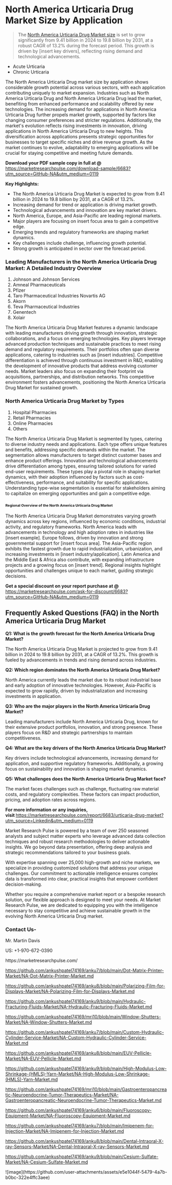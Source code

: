 <h1>North America Urticaria Drug Market&nbsp;Size by Application</h1><blockquote><p>The <a href="https://marketresearchpulse.com/download-sample/6683?utm_source=GitHub-NA&amp;utm_medium=0119">North America Urticaria Drug Market size</a> is set to grow significantly from 9.41 billion in 2024 to 19.8 billion by 2031, at a robust CAGR of 13.2% during the forecast period. This growth is driven by [insert key drivers], reflecting rising demand and technological advancements.</p></blockquote><ul><li>Acute Urticaria<li> Chronic Urticaria</li></ul><p>The North America Urticaria Drug market size by application shows considerable growth potential across various sectors, with each application contributing uniquely to market expansion. Industries such as North America Urticaria Drug and North America Urticaria Drug lead the market, benefiting from enhanced performance and scalability offered by new technologies. The increasing demand for applications in North America Urticaria Drug further propels market growth, supported by factors like changing consumer preferences and stricter regulations. Additionally, the market's evolution reflects rising investments in innovation, driving applications in North America Urticaria Drug to new heights. This diversification across applications presents strategic opportunities for businesses to target specific niches and drive revenue growth. As the market continues to evolve, adaptability to emerging applications will be crucial for staying competitive and meeting future demands.</p><p><strong>Download your PDF sample copy in full at @ </strong><a href="https://marketresearchpulse.com/download-sample/6683?utm_source=GitHub-NA&amp;utm_medium=0119">https://marketresearchpulse.com/download-sample/6683?utm_source=GitHub-NA&amp;utm_medium=0119</a></p><p><strong>Key Highlights: </strong></p><ul><li>The North America Urticaria Drug Market is expected to grow from 9.41 billion in 2024 to 19.8 billion by 2031, at a CAGR of 13.2%.</li><li>Increasing demand for trend or application is driving market growth.</li><li>Technological advancements and innovation are key market drivers.</li><li>North America, Europe, and Asia-Pacific are leading regional markets.</li><li>Major players are focusing on insert focus area to gain a competitive edge.</li><li>Emerging trends and regulatory frameworks are shaping market dynamics.</li><li>Key challenges include challenge, influencing growth potential.</li><li>Strong growth is anticipated in sector over the forecast period.</li></ul><h3>Leading Manufacturers in the North America Urticaria Drug Market: A Detailed Industry Overview</h3><ol><li>Johnson and Johnson Services</li><li>Amneal Pharmaceuticals</li><li>Pfizer</li><li>Taro Pharmaceutical Industries Novartis AG</li><li>Akorn</li><li>Teva Pharmaceutical Industries</li><li>Genentech</li><li>Xolair</li></ol><div class="flex max-w-full flex-col flex-grow"><div class="min-h-8 text-message flex w-full flex-col items-end gap-2 whitespace-normal break-words [.text-message+&amp;]:mt-5" dir="auto" data-message-author-role="assistant" data-message-id="fd8432e4-4910-450d-b182-61b7bfb0a01f" data-message-model-slug="gpt-4o"><div class="flex w-full flex-col gap-1 empty:hidden first:pt-[3px]"><div class="markdown prose w-full break-words dark:prose-invert light"><p>The North America Urticaria Drug Market features a dynamic landscape with leading manufacturers driving growth through innovation, strategic collaborations, and a focus on emerging technologies. Key players leverage advanced production techniques and sustainable practices to meet rising demand and regulatory requirements. Their portfolios often span diverse applications, catering to industries such as [insert industries]. Competitive differentiation is achieved through continuous investment in R&amp;D, enabling the development of innovative products that address evolving customer needs. Market leaders also focus on expanding their footprint via acquisitions, partnerships, and distribution networks. This competitive environment fosters advancements, positioning the North America Urticaria Drug Market for sustained growth.</p></div></div></div></div><h3>North America Urticaria Drug Market by Types</h3><ol><li>Hospital Pharmacies<li> Retail Pharmacies<li> Online Pharmacies<li> Others</li></ol><div class="flex max-w-full flex-col flex-grow"><div class="min-h-8 text-message flex w-full flex-col items-end gap-2 whitespace-normal break-words [.text-message+&amp;]:mt-5" dir="auto" data-message-author-role="assistant" data-message-id="084470be-0bb7-4664-bddf-5156b4f41249" data-message-model-slug="gpt-4o-mini"><div class="flex w-full flex-col gap-1 empty:hidden first:pt-[3px]"><div class="markdown prose w-full break-words dark:prose-invert light"><p>The North America Urticaria Drug Market is segmented by types, catering to diverse industry needs and applications. Each type offers unique features and benefits, addressing specific demands within the market. The segmentation allows manufacturers to target distinct customer bases and enhance product offerings. Innovation and technological advancements drive differentiation among types, ensuring tailored solutions for varied end-user requirements. These types play a pivotal role in shaping market dynamics, with their adoption influenced by factors such as cost-effectiveness, performance, and suitability for specific applications. Understanding type-wise segmentation is essential for stakeholders aiming to capitalize on emerging opportunities and gain a competitive edge.</p></div></div></div></div><h3><span style="font-size: 11px;">Regional Overview of the North America Urticaria Drug Market</span></h3><div class="flex max-w-full flex-col flex-grow"><div class="min-h-8 text-message flex w-full flex-col items-end gap-2 whitespace-normal break-words [.text-message+&amp;]:mt-5" dir="auto" data-message-author-role="assistant" data-message-id="e9038762-ce64-4e30-91c9-9bd413514231" data-message-model-slug="gpt-4o-mini"><div class="flex w-full flex-col gap-1 empty:hidden first:pt-[3px]"><div class="markdown prose w-full break-words dark:prose-invert light"><p>The North America Urticaria Drug Market demonstrates varying growth dynamics across key regions, influenced by economic conditions, industrial activity, and regulatory frameworks. North America leads with advancements in technology and high adoption rates in industries like [insert example]. Europe follows, driven by innovation and strong governmental support for [insert focus area]. The Asia-Pacific region exhibits the fastest growth due to rapid industrialization, urbanization, and increasing investments in [insert industry/application]. Latin America and the Middle East &amp; Africa also contribute, with expanding infrastructure projects and a growing focus on [insert trend]. Regional insights highlight opportunities and challenges unique to each market, guiding strategic decisions.</p></div></div></div></div><p><strong>Get a special discount on your report purchase at @ </strong><a href="https://marketresearchpulse.com/ask-for-discount/6683?utm_source=GitHub-NA&amp;utm_medium=0119">https://marketresearchpulse.com/ask-for-discount/6683?utm_source=GitHub-NA&amp;utm_medium=0119</a></p><h2>Frequently Asked Questions (FAQ) in the North America Urticaria Drug Market</h2><p><strong>Q1: What is the growth forecast for the North America Urticaria Drug Market?</strong></p><p>The North America Urticaria Drug Market is projected to grow from 9.41 billion in 2024 to 19.8 billion by 2031, at a CAGR of 13.2%. This growth is fueled by advancements in trends and rising demand across industries.</p><p><strong>Q2: Which region dominates the North America Urticaria Drug Market?</strong></p><p>North America currently leads the market due to its robust industrial base and early adoption of innovative technologies. However, Asia-Pacific is expected to grow rapidly, driven by industrialization and increasing investments in application.</p><p><strong>Q3: Who are the major players in the North America Urticaria Drug Market?</strong></p><p>Leading manufacturers include North America Urticaria Drug, known for their extensive product portfolios, innovation, and strong presence. These players focus on R&amp;D and strategic partnerships to maintain competitiveness.</p><p><strong>Q4: What are the key drivers of the North America Urticaria Drug Market?</strong></p><p>Key drivers include technological advancements, increasing demand for application, and supportive regulatory frameworks. Additionally, a growing focus on sustainability and innovation is shaping market dynamics.</p><p><strong>Q5: What challenges does the North America Urticaria Drug Market face?</strong></p><p>The market faces challenges such as challenge, fluctuating raw material costs, and regulatory complexities. These factors can impact production, pricing, and adoption rates across regions.</p><p><strong>For more information or any inquiries, visit&nbsp;</strong><a href="https://marketresearchpulse.com/report/6683/urticaria-drug-market?utm_source=Linkedin&utm_medium=0119">https://marketresearchpulse.com/report/6683/urticaria-drug-market?utm_source=Linkedin&utm_medium=0119</a></p><p>Market Research Pulse is powered by a team of over 250 seasoned analysts and subject matter experts who leverage advanced data collection techniques and robust research methodologies to deliver actionable insights. We go beyond data presentation, offering deep analysis and strategic recommendations tailored to your business goals.</p><p>With expertise spanning over 25,000 high-growth and niche markets, we specialize in providing customized solutions that address your unique challenges. Our commitment to actionable intelligence ensures complex data is transformed into clear, practical insights that empower confident decision-making.</p><p>Whether you require a comprehensive market report or a bespoke research solution, our flexible approach is designed to meet your needs. At Market Research Pulse, we are dedicated to equipping you with the intelligence necessary to stay competitive and achieve sustainable growth in the evolving North America Urticaria Drug market.</p><h3><strong>Contact Us-</strong></h3><p>Mr. Martin Davis</p><p>US: +1-970-672-0390</p><p>https://marketresearchpulse.com/</p><p><a href="https://github.com/ankushpatel74169/anku7/blob/main/Dot-Matrix-Printer-Market/NA-Dot-Matrix-Printer-Market.md">https://github.com/ankushpatel74169/anku7/blob/main/Dot-Matrix-Printer-Market/NA-Dot-Matrix-Printer-Market.md</a></p><p><a href="https://github.com/ankushpatel74169/anku8/blob/main/Polarizing-Film-for-Displays-Market/NA-Polarizing-Film-for-Displays-Market.md">https://github.com/ankushpatel74169/anku8/blob/main/Polarizing-Film-for-Displays-Market/NA-Polarizing-Film-for-Displays-Market.md</a></p><p><a href="https://github.com/ankushpatel74169/anku9/blob/main/Hydraulic-Fracturing-Fluids-Market/NA-Hydraulic-Fracturing-Fluids-Market.md">https://github.com/ankushpatel74169/anku9/blob/main/Hydraulic-Fracturing-Fluids-Market/NA-Hydraulic-Fracturing-Fluids-Market.md</a></p><p><a href="https://github.com/ankushpatel74169/mri10/blob/main/Window-Shutters-Market/NA-Window-Shutters-Market.md">https://github.com/ankushpatel74169/mri10/blob/main/Window-Shutters-Market/NA-Window-Shutters-Market.md</a></p><p><a href="https://github.com/ankushpatel74169/anku7/blob/main/Custom-Hydraulic-Cylinder-Service-Market/NA-Custom-Hydraulic-Cylinder-Service-Market.md">https://github.com/ankushpatel74169/anku7/blob/main/Custom-Hydraulic-Cylinder-Service-Market/NA-Custom-Hydraulic-Cylinder-Service-Market.md</a></p><p><a href="https://github.com/ankushpatel74169/anku8/blob/main/EUV-Pellicle-Market/NA-EUV-Pellicle-Market.md">https://github.com/ankushpatel74169/anku8/blob/main/EUV-Pellicle-Market/NA-EUV-Pellicle-Market.md</a></p><p><a href="https://github.com/ankushpatel74169/anku9/blob/main/High-Modulus-Low-Shrinkage-(HMLS)-Yarn-Market/NA-High-Modulus-Low-Shrinkage-(HMLS)-Yarn-Market.md">https://github.com/ankushpatel74169/anku9/blob/main/High-Modulus-Low-Shrinkage-(HMLS)-Yarn-Market/NA-High-Modulus-Low-Shrinkage-(HMLS)-Yarn-Market.md</a></p><p><a href="https://github.com/ankushpatel74169/mri10/blob/main/Gastroenteropancreatic-Neuroendocrine-Tumor-Therapeutics-Market/NA-Gastroenteropancreatic-Neuroendocrine-Tumor-Therapeutics-Market.md">https://github.com/ankushpatel74169/mri10/blob/main/Gastroenteropancreatic-Neuroendocrine-Tumor-Therapeutics-Market/NA-Gastroenteropancreatic-Neuroendocrine-Tumor-Therapeutics-Market.md</a></p><p><a href="https://github.com/ankushpatel74169/anku6/blob/main/Fluoroscopy-Equipment-Market/NA-Fluoroscopy-Equipment-Market.md">https://github.com/ankushpatel74169/anku6/blob/main/Fluoroscopy-Equipment-Market/NA-Fluoroscopy-Equipment-Market.md</a></p><p><a href="https://github.com/ankushpatel74169/anku7/blob/main/Imipenem-for-Injection-Market/NA-Imipenem-for-Injection-Market.md">https://github.com/ankushpatel74169/anku7/blob/main/Imipenem-for-Injection-Market/NA-Imipenem-for-Injection-Market.md</a></p><p><a href="https://github.com/ankushpatel74169/anku8/blob/main/Dental-Intraoral-X-ray-Sensors-Market/NA-Dental-Intraoral-X-ray-Sensors-Market.md">https://github.com/ankushpatel74169/anku8/blob/main/Dental-Intraoral-X-ray-Sensors-Market/NA-Dental-Intraoral-X-ray-Sensors-Market.md</a></p><p><a href="https://github.com/ankushpatel74169/anku9/blob/main/Cesium-Sulfate-Market/NA-Cesium-Sulfate-Market.md">https://github.com/ankushpatel74169/anku9/blob/main/Cesium-Sulfate-Market/NA-Cesium-Sulfate-Market.md</a></p>
![image](https://github.com/user-attachments/assets/e5e1044f-5479-4a7b-b0bc-322e4ffc3aee)
